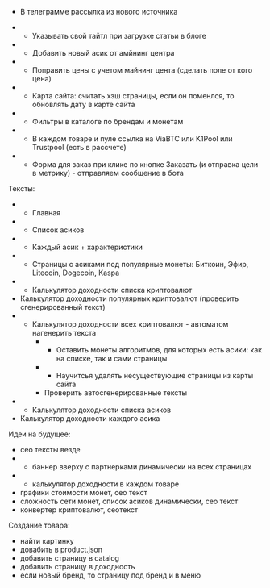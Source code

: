 - В телеграмме рассылка из нового источника
- + Указывать свой тайтл при загрузке статьи в блоге

- + Добавить новый асик от амйнинг центра
- + Поправить цены с учетом майнинг цента (сделать поле от кого цена)

- + Карта сайта: считать хэш страницы, если он поменлся, то обновлять дату в карте сайта
- + Фильтры в каталоге по брендам и монетам
- + В каждом товаре и пуле ссылка на ViaBTC или K1Pool или Trustpool (есть в рассчете)
- + Форма для заказ при клике по кнопке Заказать (и отправка цели в метрику) - отправляем сообщение в бота

Тексты:
- + Главная
- + Список асиков
- + Каждый асик + характеристики
- + Страницы с асиками под популярные монеты: Биткоин, Эфир, Litecoin, Dogecoin, Kaspa
- + Калькулятор доходности списка криптовалют
- Калькулятор доходности популярных криптовалют (проверить сгенерированный текст)
- + Калькулятор доходности всех криптовалют - автоматом нагенерить текста
    - + Оставить монеты алгоритмов, для которых есть асики: как на списке, так и сами страницы
    - + Научитсья удалять несуществующие страницы из карты сайта
    - Проверить автосгенерированные тексты
- + Калькулятор доходности списка асиков
- Калькулятор доходности каждого асика

Идеи на будущее:
- сео тексты везде
- - баннер вверху с партнерками динамически на всех страницах
- + калькулятор доходности в каждом товаре
- графики стоимости монет, сео текст
- сложность сети монет, список асиков динамически, сео текст
- конвертер криптовалют, сеотекст


Создание товара:
- найти картинку
- довабить в product.json
- добавить страницу в catalog
- добавить страницу в доходность
- если новый бренд, то страницу под бренд и в меню